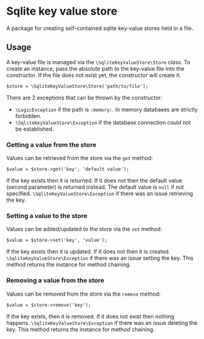 # Sqlite key value store

A package for creating self-contained sqlite key-value stores held in a file.

## Usage

A key-value file is managed via the `\SqliteKeyValueStore\Store` class. To
create an instance, pass the absolute path to the key-value file into the
constructor. If the file does not exist yet, the constructor will create it.

    $store = \SqliteKeyValueStore\Store('path/to/file');

There are 2 exceptions that can be thrown by the constructor:
- `\LogicException` if the path is `:memory:`. In memory databases are strictly forbidden.
- `\SqliteKeyValueStore\Exception` if the database connection could not be established.

### Getting a value from the store

Values can be retrieved from the store via the `get` method:

    $value = $store->get('key', 'default value');

If the key exists then it is returned. If it does not then the default value
(second parameter) is returned instead. The default value is `null` if not
specified. `\SqliteKeyValueStore\Exception` if there was an issue
retrieving the key.

### Setting a value to the store

Values can be added/updated to the store via the `set` method:

    $value = $store->set('key', 'value');

If the key exists then it is updated. If it does not then it is created.
`\SqliteKeyValueStore\Exception` if there was an issue setting the key. This
method returns the instance for method chaining.

### Removing a value from the store

Values can be removed from the store via the `remove` method:

    $value = $store->remove('key');

If the key exists, then it is removed. If it does not exist then nothing happens.
`\SqliteKeyValueStore\Exception` if there was an issue deleting the key. This
method returns the instance for method chaining.
